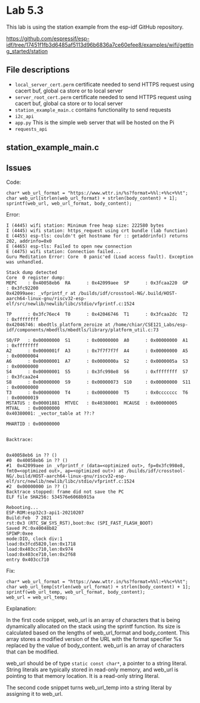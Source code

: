 # Lab 5.3

This lab is using the station example from the esp-idf GitHub repository.

https://github.com/espressif/esp-idf/tree/17451f1fb3d6485af5113d96b6836a7ce60efee8/examples/wifi/getting_started/station

## File descriptions

* ```local_server_cert.perm``` certificate needed to send HTTPS request using cacert buf, global ca store or to local server
* ```server_root_cert.perm``` certificate needed to send HTTPS request using cacert buf, global ca store or to local server
* ```station_example_main.c``` contains functionality to send requests
* ```i2c_api``` 
* ```app.py``` This is the simple web server that will be hosted on the Pi
* ```requests_api``` 

## station_example_main.c



## Issues

Code:
```
char* web_url_format = "https://www.wttr.in/%s?format=%%l:+%%c+%%t";
char web_url[strlen(web_url_format) + strlen(body_content) + 1];
sprintf(web_url, web_url_format, body_content);
```
Error:
```
I (4445) wifi station: Minimum free heap size: 222580 bytes
I (4445) wifi station: https_request using crt bundle (lab function)
E (4455) esp-tls: couldn't get hostname for :: getaddrinfo() returns 202, addrinfo=0x0
E (4465) esp-tls: Failed to open new connection
E (4475) wifi station: Connection failed...
Guru Meditation Error: Core  0 panic'ed (Load access fault). Exception was unhandled.

Stack dump detected
Core  0 register dump:
MEPC    : 0x40058eb6  RA      : 0x42099aee  SP      : 0x3fcaa220  GP      : 0x3fc92200
0x42099aee: _vfprintf_r at /builds/idf/crosstool-NG/.build/HOST-aarch64-linux-gnu/riscv32-esp-elf/src/newlib/newlib/libc/stdio/vfprintf.c:1524

TP      : 0x3fc76ec4  T0      : 0x42046746  T1      : 0x3fcaa2dc  T2      : 0xffffffff
0x42046746: mbedtls_platform_zeroize at /home/chiar/CSE121_Labs/esp-idf/components/mbedtls/mbedtls/library/platform_util.c:73

S0/FP   : 0x00000000  S1      : 0x00000000  A0      : 0x00000000  A1      : 0xffffffff
A2      : 0x0000001f  A3      : 0x7f7f7f7f  A4      : 0x00000000  A5      : 0x00000004
A6      : 0x00000001  A7      : 0x0000000a  S2      : 0x0000005a  S3      : 0x00000000
S4      : 0x00000001  S5      : 0x3fc998e8  S6      : 0xffffffff  S7      : 0x3fcaa2e4
S8      : 0x00000000  S9      : 0x00000073  S10     : 0x00000000  S11     : 0x00000000
T3      : 0x00000000  T4      : 0x00000000  T5      : 0x0ccccccc  T6      : 0x00000019
MSTATUS : 0x00001881  MTVEC   : 0x40380001  MCAUSE  : 0x00000005  MTVAL   : 0x00000000
0x40380001: _vector_table at ??:?

MHARTID : 0x00000000


Backtrace:


0x40058eb6 in ?? ()
#0  0x40058eb6 in ?? ()
#1  0x42099aee in _vfprintf_r (data=<optimized out>, fp=0x3fc998e8, fmt0=<optimized out>, ap=<optimized out>) at /builds/idf/crosstool-NG/.build/HOST-aarch64-linux-gnu/riscv32-esp-elf/src/newlib/newlib/libc/stdio/vfprintf.c:1524
#2  0x00000000 in ?? ()
Backtrace stopped: frame did not save the PC
ELF file SHA256: 534576e6068b915a

Rebooting...
ESP-ROM:esp32c3-api1-20210207
Build:Feb  7 2021
rst:0x3 (RTC_SW_SYS_RST),boot:0xc (SPI_FAST_FLASH_BOOT)
Saved PC:0x40048b82
SPIWP:0xee
mode:DIO, clock div:1
load:0x3fcd5820,len:0x1718
load:0x403cc710,len:0x974
load:0x403ce710,len:0x2f68
entry 0x403cc710
```
Fix:
```
char* web_url_format = "https://www.wttr.in/%s?format=%%l:+%%c+%%t";
char web_url_temp[strlen(web_url_format) + strlen(body_content) + 1];
sprintf(web_url_temp, web_url_format, body_content);
web_url = web_url_temp;
```
Explanation:

In the first code snippet, web_url is an array of characters that is being dynamically allocated on the stack using the sprintf function. Its size is calculated based on the lengths of web_url_format and body_content. This array stores a modified version of the URL with the format specifier %s replaced by the value of body_content. web_url is an array of characters that can be modified.

web_url should be of type `static const char*`, a pointer to a string literal. String literals are typically stored in read-only memory, and web_url is pointing to that memory location. It is a read-only string literal.

The second code snippet turns web_url_temp into a string literal by assigning it to web_url.
